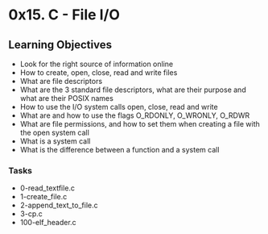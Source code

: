 # 0x15. C - File I/O

## Learning Objectives
- Look for the right source of information online
- How to create, open, close, read and write files
- What are file descriptors
- What are the 3 standard file descriptors, what are their purpose and what are their POSIX names
- How to use the I/O system calls open, close, read and write
- What are and how to use the flags O_RDONLY, O_WRONLY, O_RDWR
- What are file permissions, and how to set them when creating a file with the open system call
- What is a system call
- What is the difference between a function and a system call

### Tasks
- 0-read_textfile.c
- 1-create_file.c
- 2-append_text_to_file.c
- 3-cp.c
- 100-elf_header.c
